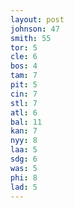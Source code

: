 ```yaml
---
layout: post
johnson: 47
smith: 55
tor: 5
cle: 6
bos: 4
tam: 7
pit: 5
cin: 7
stl: 7
atl: 6
bal: 11
kan: 7
nyy: 8
laa: 5
sdg: 6
was: 5
phi: 8
lad: 5
---
```

